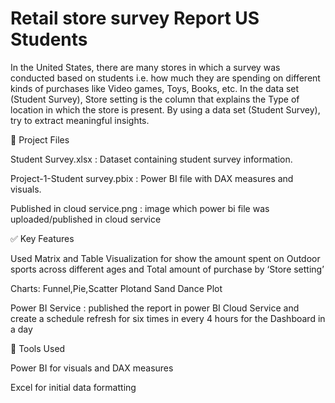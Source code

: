 # Retail store survey Report US Students
In the United States, there are many stores in which a survey was conducted based on students i.e. how much they are spending on different kinds  of purchases like Video games, Toys, Books,  etc. In the  data set (Student Survey), Store setting is the column that explains the Type of  location in which the store is present.  By using a data set (Student Survey), try to
 extract meaningful insights.
 
📁 Project Files

Student Survey.xlsx :  Dataset containing student survey information.

Project-1-Student survey.pbix :  Power BI file with DAX measures and visuals.

Published in cloud service.png : image which power bi file was uploaded/published in cloud service 

✅ Key Features

Used Matrix and Table Visualization for show the amount spent on Outdoor sports across different ages and Total amount of purchase by ‘Store setting’

Charts: Funnel,Pie,Scatter Plotand Sand Dance Plot

Power BI Service : published the report in power BI Cloud Service and create a schedule refresh for six times in every 4 hours for the Dashboard in a day

🔧 Tools Used

Power BI for visuals and DAX measures

Excel for initial data formatting
